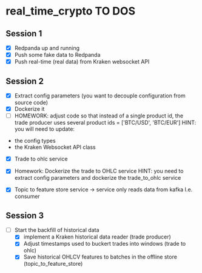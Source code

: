 # real_time_crypto TO DOS

## Session 1
- [X] Redpanda up and running
- [X] Push some fake data to Redpanda
- [X] Push real-time (real data) from Kraken websocket API

## Session 2
- [X] Extract config parameters (you want to decouple configuration from source code)
- [X] Dockerize it
- [ ] HOMEWORK: adjust code so that instead of a single product id, the trade producer uses several product ids = ['BTC/USD', 'BTC/EUR']
HINT: you will need to update:
 - the config types
 - the Kraken Websocket API class

- [X] Trade to ohlc service
- [X] Homework: Dockerize the trade to OHLC service
HINT: you need to extract config parameters and dockerize the trade_to_ohlc service

- [X] Topic to feature store service -> service only reads data from kafka I.e. consumer

## Session 3 
- [ ] Start the backfill of historical data
    - [X] implement a Kraken historical data reader (trade producer)
    - [X] Adjust timestamps used to buckert trades into windows (trade to ohlc)
    - [X] Save historical OHLCV features to batches in the offline store (topic_to_feature_store)